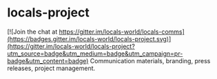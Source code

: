 # locals-project

[![Join the chat at https://gitter.im/locals-world/locals-comms](https://badges.gitter.im/locals-world/locals-project.svg)](https://gitter.im/locals-world/locals-project?utm_source=badge&utm_medium=badge&utm_campaign=pr-badge&utm_content=badge)
Communication materials, branding, press releases, project management.
